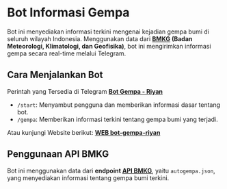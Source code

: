 # Bot Informasi Gempa

Bot ini menyediakan informasi terkini mengenai kejadian gempa bumi di seluruh wilayah Indonesia. Menggunakan data dari **[BMKG](https://data.bmkg.go.id/gempabumi/) (Badan Meteorologi, Klimatologi, dan Geofisika)**, bot ini mengirimkan informasi gempa secara real-time melalui Telegram.

## Cara Menjalankan Bot

Perintah yang Tersedia di Telegram **[Bot Gempa - Riyan](https://t.me/tesryn_bot)**

- `/start`: Menyambut pengguna dan memberikan informasi dasar tentang bot.
- `/gempa`: Memberikan informasi terkini tentang gempa bumi yang terjadi.

Atau kunjungi Website berikut: **[WEB bot-gempa-riyan](https://bot-gempa-riyan-api-bmkg.vercel.app/)**

## Penggunaan API BMKG

Bot ini menggunakan data dari **endpoint [API BMKG](https://data.bmkg.go.id/gempabumi/)**, yaitu `autogempa.json`, yang menyediakan informasi tentang gempa bumi terkini.
